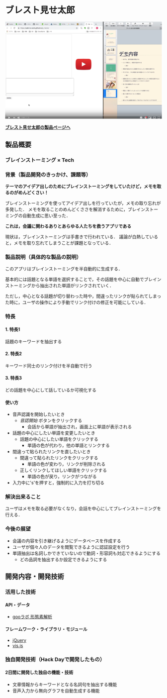 # ブレスト見せ太郎

[![**ブレスト見せ太郎デモ動画**](YoutubeLink.png)](https://www.youtube.com/watch?v=QLONdjclVCw&feature=youtu.be)

[**ブレスト見せ太郎の製品ページへ**](https://jphacks.github.io/KB_1813/)

## 製品概要
### ブレインストーミング × Tech

### 背景（製品開発のきっかけ、課題等）

**テーマのアイデア出しのためにブレインストーミングをしていたけど，メモを取るのがめんどくさい！**

ブレインストーミングを使ってアイデア出しを行っていたが，メモの取り忘れが多発した．
メモを取ることのめんどくささを解消するために，ブレインストーミングの自動生成に思い至った．

**これは，会議に関わるありとあらゆる人たちを救うアプリである**

現状は，ブレインストーミングは手書きで行われている．
議論が白熱していると，メモを取り忘れてしまうことが課題となっている．

### 製品説明（具体的な製品の説明）

このアプリはブレインストーミングを半自動的に生成する．
<!-- 基本的には自動的に話題となっている単語どうしがリンクされていく． -->
基本的には話題となる単語を選択することで，その話題を中心に自動でブレインストーミングから抽出された単語がリンクされていく．
<!-- ただし，中心となる話題が切り替わった時，間違ったリンクが貼られてしまった時のみ，ユーザの操作が必要なため，半自動的なアプリになっている．-->
ただし，中心となる話題が切り替わった時や，間違ったリンクが貼られてしまった時に，ユーザの操作により手動でリンク付けの修正を可能にしている．

### 特長

#### 1. 特長1
<!-- 文章からキーワード -->
話題のキーワードを抽出する

#### 2. 特長2
<!-- キーワードからリンク情報 -->
キーワード同士のリンク付けを半自動で行う

#### 3. 特長3
<!-- リンク情報により話題を可視化 -->
どの話題を中心にして話しているか可視化する

#### 使い方
- 音声認識を開始したいとき
  - _音認開始_ ボタンをクリックする
    - 会話から単語が抽出され，画面上に単語が表示される
- 話題の中心にしたい単語を変更したいとき
  - 話題の中心にしたい単語をクリックする
    - 単語の色が代わり，他の単語とリンクする
- 間違って貼られたリンクを直したいとき
  - 間違って貼られたリンクをクリックする
    - 単語の色が変わり，リンクが削除される
  - 正しくリンクしてほしい単語をクリックする
    - 単語の色が戻り，リンクがつながる
- 入力中に's'を押すと，強制的に入力を打ち切る

### 解決出来ること
ユーザはメモを取る必要がなくなり，会話を中心にしてブレインストーミングを行える．

### 今後の展望
- 会議の内容を引き継げるようにデータベースを作成する
- ユーザが個々人のデータを閲覧できるように認証設定を行う
- 単語抽出は名詞しかできていないので動詞・形容詞も対応できるようにする
  - どの品詞を抽出するか設定できるようにする

## 開発内容・開発技術
### 活用した技術
#### API・データ
* [gooラボ 形態素解析](https://labs.goo.ne.jp/api/jp/morphological-analysis/)

#### フレームワーク・ライブラリ・モジュール
* [jQuery](https://jquery.com/)
* [vis.js](http://visjs.org/)


### 独自開発技術（Hack Dayで開発したもの）
#### 2日間に開発した独自の機能・技術
* 文章情報からキーワードとなる名詞句を抽出する機能
* 音声入力から無向グラフを自動生成する機能

